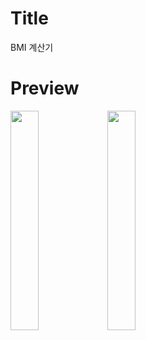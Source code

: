 # Title

BMI 계산기

# Preview

<img src = "https://user-images.githubusercontent.com/74343321/129668621-685ad04d-16e5-4b10-a544-62e72247e518.png" width="30%">
<img src = "https://user-images.githubusercontent.com/74343321/129668648-9f5af508-03b0-44a7-b21d-1efcb0f380af.png" width="30%">
